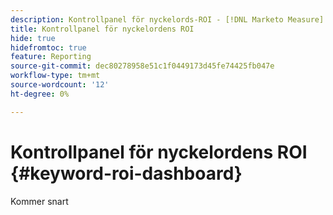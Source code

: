 ```yaml
---
description: Kontrollpanel för nyckelords-ROI - [!DNL Marketo Measure]  - Produkt
title: Kontrollpanel för nyckelordens ROI
hide: true
hidefromtoc: true
feature: Reporting
source-git-commit: dec80278958e51c1f0449173d45fe74425fb047e
workflow-type: tm+mt
source-wordcount: '12'
ht-degree: 0%

---
```


# Kontrollpanel för nyckelordens ROI {#keyword-roi-dashboard}

Kommer snart

